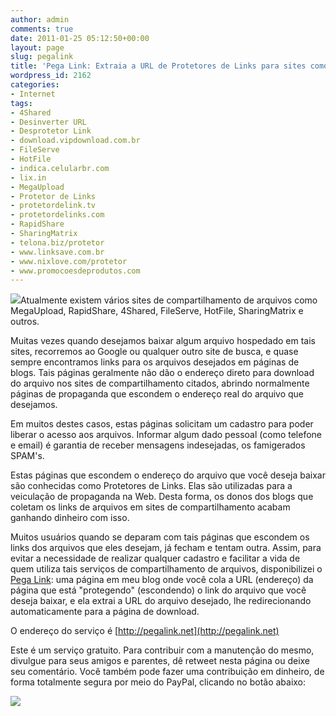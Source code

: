 ```yaml
---
author: admin
comments: true
date: 2011-01-25 05:12:50+00:00
layout: page
slug: pegalink
title: 'Pega Link: Extraia a URL de Protetores de Links para sites como MegaUpload, RapidShare, 4Shared, FileServe, HotFile, SharingMatrix e outros'
wordpress_id: 2162
categories:
- Internet
tags:
- 4Shared
- Desinverter URL
- Desprotetor Link
- download.vipdownload.com.br
- FileServe
- HotFile
- indica.celularbr.com
- lix.in
- MegaUpload
- Protetor de Links
- protetordelink.tv
- protetordelinks.com
- RapidShare
- SharingMatrix
- telona.biz/protetor
- www.linksave.com.br
- www.nixlove.com/protetor
- www.promocoesdeprodutos.com
---
```


[![](http://manoelcampos.com/wp-content/uploads/link.png)](http://manoelcampos.com/wp-content/uploads/link.png)Atualmente existem vários sites de compartilhamento de arquivos como MegaUpload, RapidShare, 4Shared, FileServe, HotFile, SharingMatrix e outros.

Muitas vezes quando desejamos baixar algum arquivo hospedado em tais sites, recorremos ao Google ou qualquer outro site de busca, e quase sempre encontramos links para os arquivos desejados em páginas de blogs. Tais páginas geralmente não dão o endereço direto para download do arquivo nos sites de compartilhamento citados, abrindo normalmente páginas de propaganda que escondem o endereço real do arquivo que desejamos.

Em muitos destes casos, estas páginas solicitam um cadastro para poder liberar o acesso aos arquivos. Informar algum dado pessoal (como telefone e email) é garantia de receber mensagens indesejadas, os famigerados SPAM's.<!-- more -->

Estas páginas que escondem o endereço do arquivo que você deseja baixar são conhecidas como Protetores de Links. Elas são utilizadas para a veiculação de propaganda na Web. Desta forma, os donos dos blogs que coletam os links de arquivos em sites de compartilhamento acabam ganhando dinheiro com isso.

Muitos usuários quando se deparam com tais páginas que escondem os links dos arquivos que eles desejam, já fecham e tentam outra. Assim, para evitar a necessidade de realizar qualquer cadastro e facilitar a vida de quem utiliza tais serviços de compartilhamento de arquivos, disponibilizei o [Pega Link](http://pegalink.manoelcampos.com): uma página em meu blog onde você cola a URL (endereço) da página que está "protegendo" (escondendo) o link do arquivo que você deseja baixar, e ela extrai a URL do arquivo desejado, lhe redirecionando automaticamente para a página de download.

O endereço do serviço é [http://pegalink.net](http://pegalink.net)

Este é um serviço gratuito. Para contribuir com a manutenção do mesmo, divulgue para seus amigos e parentes, dê retweet nesta página ou deixe seu comentário. Você também pode fazer uma contribuição em dinheiro, de forma totalmente segura por meio do PayPal, clicando no botão abaixo:





![](https://www.paypal.com/pt_BR/i/scr/pixel.gif)

